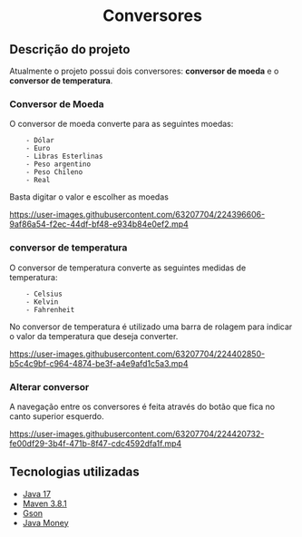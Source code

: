 <h1 align = "center">Conversores</h1>

<h2> Descrição do projeto</h2>

Atualmente o projeto possui dois conversores: **conversor de moeda** e o **conversor de temperatura**.

<h3>Conversor de Moeda</h3>
O conversor de moeda converte para as seguintes moedas:

        - Dólar
        - Euro
        - Libras Esterlinas 
        - Peso argentino 
        - Peso Chileno
        - Real

Basta digitar o valor e escolher as moedas

https://user-images.githubusercontent.com/63207704/224396606-9af86a54-f2ec-44df-bf48-e934b84e0ef2.mp4

<h3>conversor de temperatura</h3>
O conversor de temperatura converte as seguintes medidas de temperatura:

        - Celsius
        - Kelvin
        - Fahrenheit

No conversor de temperatura é utilizado uma barra de rolagem para indicar o valor da temperatura que deseja converter.

https://user-images.githubusercontent.com/63207704/224402850-b5c4c9bf-c964-4874-be3f-a4e9afd1c5a3.mp4

<h3>Alterar conversor</h3>

A navegação entre os conversores é feita através do botão que fica no canto superior esquerdo.



https://user-images.githubusercontent.com/63207704/224420732-fe00df29-3b4f-471b-8f47-cdc4592dfa1f.mp4



<h2> Tecnologias utilizadas</h2>

<ul>
        <li><a target="blank" href="https://www.oracle.com/java/technologies/javase/jdk17-archive-downloads.html">Java 17</a></li>
        <li><a target="blank" href="https://maven.apache.org/"> Maven 3.8.1</a> </li>
        <li><a target="blank" href="https://github.com/google/gson">Gson</a></li>
        <li><a target="blank" href="https://javamoney.github.io/">Java Money</a></li>
</ul>



